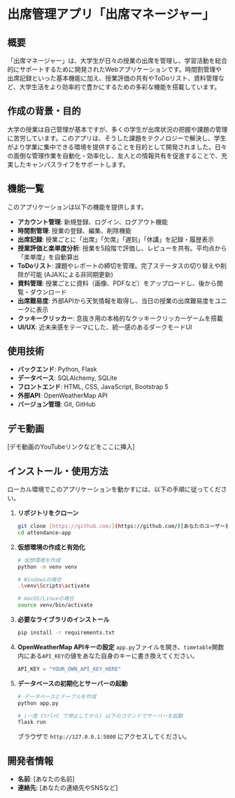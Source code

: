 # 出席管理アプリ「出席マネージャー」

## 概要
「出席マネージャー」は、大学生が日々の授業の出席を管理し、学習活動を総合的にサポートするために開発されたWebアプリケーションです。時間割管理や出席記録といった基本機能に加え、授業評価の共有やToDoリスト、資料管理など、大学生活をより効率的で豊かにするための多彩な機能を搭載しています。

## 作成の背景・目的
大学の授業は自己管理が基本ですが、多くの学生が出席状況の把握や課題の管理に苦労しています。このアプリは、そうした課題をテクノロジーで解決し、学生がより学業に集中できる環境を提供することを目的として開発されました。日々の面倒な管理作業を自動化・効率化し、友人との情報共有を促進することで、充実したキャンパスライフをサポートします。

## 機能一覧
このアプリケーションは以下の機能を提供します。
* **アカウント管理**: 新規登録、ログイン、ログアウト機能
* **時間割管理**: 授業の登録、編集、削除機能
* **出席記録**: 授業ごとに「出席」「欠席」「遅刻」「休講」を記録・履歴表示
* **授業評価と楽単度分析**: 授業を5段階で評価し、レビューを共有。平均点から「楽単度」を自動算出
* **ToDoリスト**: 課題やレポートの締切を管理。完了ステータスの切り替えや削除が可能 (AJAXによる非同期更新)
* **資料管理**: 授業ごとに資料（画像、PDFなど）をアップロードし、後から閲覧・ダウンロード
* **出席難易度**: 外部APIから天気情報を取得し、当日の授業の出席難易度をユニークに表示
* **クッキークリッカー**: 息抜き用の本格的なクッキークリッカーゲームを搭載
* **UI/UX**: 近未来感をテーマにした、統一感のあるダークモードUI

## 使用技術
* **バックエンド**: Python, Flask
* **データベース**: SQLAlchemy, SQLite
* **フロントエンド**: HTML, CSS, JavaScript, Bootstrap 5
* **外部API**: OpenWeatherMap API
* **バージョン管理**: Git, GitHub

## デモ動画
[デモ動画のYouTubeリンクなどをここに挿入]

## インストール・使用方法
ローカル環境でこのアプリケーションを動かすには、以下の手順に従ってください。

1.  **リポジトリをクローン**
    ```bash
    git clone [https://github.com/](https://github.com/)[あなたのユーザー名]/attendance-app.git
    cd attendance-app
    ```

2.  **仮想環境の作成と有効化**
    ```bash
    # 仮想環境を作成
    python -m venv venv

    # Windowsの場合
    .\venv\Scripts\activate

    # macOS/Linuxの場合
    source venv/bin/activate
    ```

3.  **必要なライブラリのインストール**
    ```bash
    pip install -r requirements.txt
    ```

4.  **OpenWeatherMap APIキーの設定**
    `app.py`ファイルを開き、`timetable`関数内にある`API_KEY`の値をあなた自身のキーに書き換えてください。
    ```python
    API_KEY = "YOUR_OWN_API_KEY_HERE"
    ```

5.  **データベースの初期化とサーバーの起動**
    ```bash
    # データベースとテーブルを作成
    python app.py

    # (一度 Ctrl+C で停止してから) 以下のコマンドでサーバーを起動
    flask run
    ```
    ブラウザで `http://127.0.0.1:5000` にアクセスしてください。

## 開発者情報
* **名前**: [あなたの名前]
* **連絡先**: [あなたの連絡先やSNSなど]
